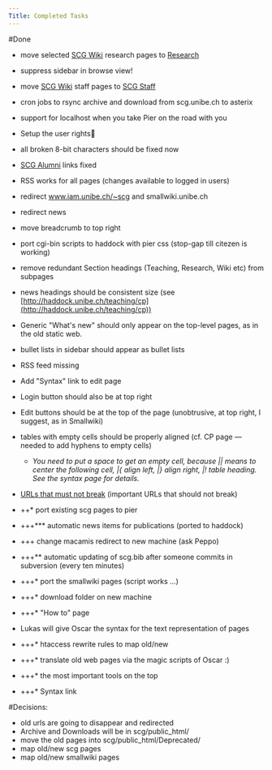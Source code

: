 ```yaml
---
Title: Completed Tasks
---
```


#Done

-  move selected [SCG Wiki](%base_url%/wiki) research pages to [Research](%base_url%/research)
-  suppress sidebar in browse view!
-  move [SCG Wiki](%base_url%/wiki) staff pages to [SCG Staff](%base_url%/staff)
-  cron jobs to rsync archive and download from scg.unibe.ch to asterix
-  support for localhost when you take Pier on the road with you
-  Setup the user rights
-  all broken 8-bit characters should be fixed now
-  [SCG Alumni](%base_url%/wiki/alumni) links fixed
-  RSS works for all pages (changes available to logged in users)
-  redirect www.iam.unibe.ch/~scg and smallwiki.unibe.ch
-  redirect news
-  move breadcrumb to top right
-  port cgi-bin scripts to haddock with pier css (stop-gap till citezen is working)
-  remove redundant Section headings (Teaching, Research, Wiki etc) from subpages
-  news headings should be consistent size (see [http://haddock.unibe.ch/teaching/cp](http://haddock.unibe.ch/teaching/cp))
-  Generic "What's new" should only appear on the top-level pages, as in the old static web.
-  bullet lists in sidebar should appear as bullet lists
-  RSS feed missing
-  Add "Syntax" link to edit page
-  Login button should also be at top right
-  Edit buttons should be at the top of the page (unobtrusive, at top right, I suggest, as in Smallwiki)
-  tables with empty cells should be properly aligned (cf. CP page &mdash; needed to add hyphens to empty cells)
	-  *You need to put a space to get an empty cell, because || means to center the following cell, |{ align left, |} align right, |! table heading. See the syntax page for details.*

-  [URLs that must not break](%base_url%/wiki/scgjoblist/scgpier/urlsthatmustnotbreak) (important URLs that should not break)
-  \+\+\* port existing scg pages to pier
-  \+\+\+\*\*\* automatic news items for publications (ported to haddock)
-  \+\+\+ change macamis redirect to new machine (ask Peppo)
-  \+\+\+\*\* automatic updating of scg.bib after someone commits in subversion (every ten minutes)
-  \+\+\+\* port the smallwiki pages (script works ...)
-  \+\+\+\* download folder on new machine
-  \+\+\+\* "How to" page
-  Lukas will give Oscar the syntax for the text representation of pages 
-  \+\+\+\* htaccess rewrite rules to map old/new
-  \+\+\+\* translate old web pages via the magic scripts of Oscar :)
-  \+\+\+\* the most important tools on the top
-  \+\+\+\* Syntax link

#Decisions:

-  old urls are going to disappear and redirected
-  Archive and Downloads will be in scg/public_html/
-  move the old pages into scg/public_html/Deprecated/
-  map old/new scg pages
-  map old/new smallwiki pages
